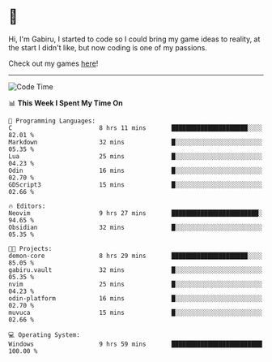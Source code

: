 # 🐀

Hi, I'm Gabiru, I started to code so I could bring my game ideas to reality, at the start I didn't like, but now coding is one of my passions.

Check out my games [here](https://gabiru.art/projetos/)!

---

<!--START_SECTION:waka-->
![Code Time](http://img.shields.io/badge/Code%20Time-440%20hrs%204%20mins-blue)

📊 **This Week I Spent My Time On** 

```text
💬 Programming Languages: 
C                        8 hrs 11 mins       █████████████████████░░░░   82.01 % 
Markdown                 32 mins             █░░░░░░░░░░░░░░░░░░░░░░░░   05.35 % 
Lua                      25 mins             █░░░░░░░░░░░░░░░░░░░░░░░░   04.23 % 
Odin                     16 mins             █░░░░░░░░░░░░░░░░░░░░░░░░   02.70 % 
GDScript3                15 mins             █░░░░░░░░░░░░░░░░░░░░░░░░   02.66 % 

🔥 Editors: 
Neovim                   9 hrs 27 mins       ████████████████████████░   94.65 % 
Obsidian                 32 mins             █░░░░░░░░░░░░░░░░░░░░░░░░   05.35 % 

🐱‍💻 Projects: 
demon-core               8 hrs 29 mins       █████████████████████░░░░   85.05 % 
gabiru.vault             32 mins             █░░░░░░░░░░░░░░░░░░░░░░░░   05.35 % 
nvim                     25 mins             █░░░░░░░░░░░░░░░░░░░░░░░░   04.23 % 
odin-platform            16 mins             █░░░░░░░░░░░░░░░░░░░░░░░░   02.70 % 
muvuca                   15 mins             █░░░░░░░░░░░░░░░░░░░░░░░░   02.66 % 

💻 Operating System: 
Windows                  9 hrs 59 mins       █████████████████████████   100.00 % 
```


<!--END_SECTION:waka-->
